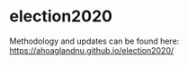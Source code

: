 # election2020

Methodology and updates can be found here: https://ahoaglandnu.github.io/election2020/
